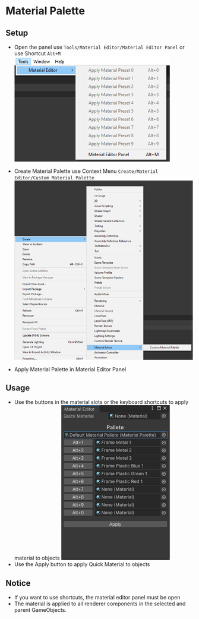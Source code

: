# Material Palette

## Setup
- Open the panel use `Tools/Material Editor/Material Editor Panel` or use Shortcut `Alt+M`
![Material Editor Open Panel](MaterialEditor_OpenPanel.png)

- Create Material Palette use Context Menu `Create/Material Editor/Custom Material Palette`
![Material Editor Create Palette](MaterialEditor_CreatePalette.png)
- Apply Material Palette in Material Editor Panel

## Usage
- Use the buttons in the material slots or the keyboard shortcuts to apply material to objects
  ![Material Editor Panel](MaterialEditor_Panel.png)
- Use the Apply button to apply Quick Material to objects

## Notice
- If you want to use shortcuts, the material editor panel must be open
- The material is applied to all renderer components in the selected and parent GameObjects.